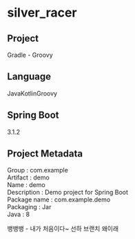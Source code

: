# silver_racer

## Project

Gradle - Groovy

## Language

JavaKotlinGroovy

## Spring Boot

3.1.2

## Project Metadata

Group : com.example  
Artifact : demo  
Name : demo  
Description : Demo project for Spring Boot  
Package name : com.example.demo  
Packaging : Jar  
Java : 8

뱅뱅뱅 - 내가 처음이다~
선하 브랜치 왜이래
